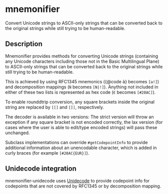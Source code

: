 mnemonifier
===========

Convert Unicode strings to ASCII-only strings that can be converted back
to the original strings while still trying to be human-readable.


Description
-----------

Mnemonifier provides methods for converting Unicode strings (containing any
Unicode characters including those not in the Basic Multilingual Plane) to
ASCII-only strings that can be converted back to the original strings while
still trying to be human-readable.

This is achieved by using RFC1345 mnemonics ({@code à} becomes `[a!]`)
and decomposition mappings (`Ǹ` becomes `[N|!]`). Anything not
included in either of these two lists is represented as hex code (`€`
becomes `[#20AC]`).

To enable rounddtrip conversion, any square brackets inside the original
string are replaced by `[[]` and `[]]`, respectively.

The decoder is available in two versions: The strict version will throw an
exception if any square bracket is not encoded correctly, the lax version
(for cases where the user is able to edit/type encoded strings) will pass
these unchanged.

Subclass implementations can override `#getCodepointInfo` to
provide additional information about an unencodable character, which is added
in curly braces (for example `[#20AC{EUR}]`).


Unidecode integration
---------------------

mnemonifier-unidecode uses [Unidecode](https://github.com/xuender/unidecode)
to provide codepoint info for codepoints that are not covered by RFC1345 or
by decomposition mapping.
